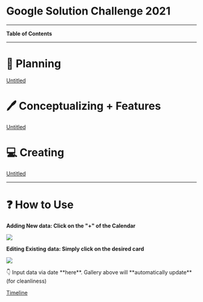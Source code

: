# Google Solution Challenge 2021

---

**Table of Contents**

---

# 🧠 Planning

[Untitled](Google%20Solution%20Challenge%202021%209a8278779a144eea9d8b1f10775bd14f/Untitled%2058ade6efbd984677b8ad4eb316be7f08.csv)

# 🖊️ Conceptualizing + Features

[Untitled](Google%20Solution%20Challenge%202021%209a8278779a144eea9d8b1f10775bd14f/Untitled%2001131da466da474a9fa936b7fd6709ca.csv)

# 💻 Creating

[Untitled](Google%20Solution%20Challenge%202021%209a8278779a144eea9d8b1f10775bd14f/Untitled%20f0879910d0a141b78c3e7d9ec8471b5c.csv)

---

# ❓ How to Use

**Adding New data: Click on the "+"  of the Calendar**

![](Google%20Solution%20Challenge%202021%209a8278779a144eea9d8b1f10775bd14f/Untitled.png)

**Editing Existing data: Simply click on the desired card**

![](Google%20Solution%20Challenge%202021%209a8278779a144eea9d8b1f10775bd14f/Untitled%201.png)

<aside>
👇 Input data via date **here**. Gallery above will **automatically update** (for cleanliness)

</aside>

[Timeline](Google%20Solution%20Challenge%202021%209a8278779a144eea9d8b1f10775bd14f/Timeline%20d91c937cd1534493a0c6303f545cc66f.csv)